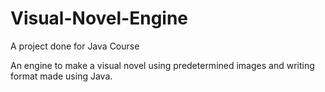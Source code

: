 # Visual-Novel-Engine
A project done for Java Course

An engine to make a visual novel using predetermined images and writing format made using Java.

